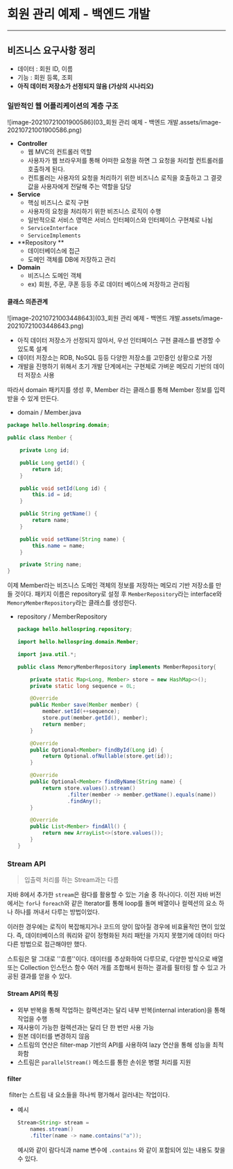 # 회원 관리 예제 - 백엔드 개발

---



## 비즈니스 요구사항 정리

* 데이터 : 회원 ID, 이름
* 기능 : 회원 등록, 조회
* **아직 데이터 저장소가 선정되지 않음 (가상의 시나리오)**



### 일반적인 웹 어플리케이션의 계층 구조

![image-20210721001900586](03_회원 관리 예제 - 백엔드 개발.assets/image-20210721001900586.png)



* **Controller**  
  * 웹 MVC의 컨트롤러 역할
  * 사용자가 웹 브라우저를 통해 어떠한 요청을 하면 그 요청을 처리할 컨트롤러를 호출하게 된다.
  * 컨트롤러는 사용자의 요청을 처리하기 위한 비즈니스 로직을 호출하고 그 결괏값을 사용자에게 전달해 주는 역할을 담당
* **Service**
  * 핵심 비즈니스 로직 구현
  * 사용자의 요청을 처리하기 위한 비즈니스 로직이 수행
  * 일반적으로 서비스 영역은 서비스 인터페이스와 인터페이스 구현체로 나뉨
  * `ServiceInterface`
  * `ServiceImplements`
* **Repository **
  * 데이터베이스에 접근
  * 도메인 객체를 DB에 저장하고 관리
* **Domain**
  * 비즈니스 도메인 객체
  * ex) 회원, 주문, 쿠폰 등등 주로 데이터 베이스에 저장하고 관리됨



#### 클래스 의존관계

![image-20210721003448643](03_회원 관리 예제 - 백엔드 개발.assets/image-20210721003448643.png)



* 아직 데이터 저장소가 선정되지 않아서, 우선 인터페이스 구현 클래스를 변경할 수 있도록 설계
* 데이터 저장소는 RDB, NoSQL 등등 다양한 저장소를 고민중인 상황으로 가정
* 개발을 진행하기 위해서 초기 개발 단계에서는 구현체로 가벼운 메모리 기반의 데이터 저장소 사용



따라서 domain 패키지를 생성 후, Member 라는 클래스를 통해 Member 정보를 입력 받을 수 있게 만든다.

*  domain / Member.java

  ```java
  package hello.hellospring.domain;
  
  public class Member {
  
      private Long id;
  
      public Long getId() {
          return id;
      }
  
      public void setId(Long id) {
          this.id = id;
      }
  
      public String getName() {
          return name;
      }
  
      public void setName(String name) {
          this.name = name;
      }
  
      private String name;
  }
  ```



이제 Member라는 비즈니스 도메인 객체의 정보를 저장하는 메모리 기반 저장소를 만들 것이다. 패키지 이름은 repository로 설정 후 `MemberRepository`라는 interface와 `MemoryMemberRepository`라는 클래스를 생성한다.

* repository / MemberRepository

  ```java
  package hello.hellospring.repository;
  
  import hello.hellospring.domain.Member;
  
  import java.util.*;
  
  public class MemoryMemberRepository implements MemberRepository{
  
      private static Map<Long, Member> store = new HashMap<>();
      private static long sequence = 0L;
  
      @Override
      public Member save(Member member) {
          member.setId(++sequence);
          store.put(member.getId(), member);
          return member;
      }
  
      @Override
      public Optional<Member> findById(Long id) {
          return Optional.ofNullable(store.get(id));
      }
  
      @Override
      public Optional<Member> findByName(String name) {
          return store.values().stream()
                  .filter(member -> member.getName().equals(name))
                  .findAny();
      }
  
      @Override
      public List<Member> findAll() {
          return new ArrayList<>(store.values());
      }
  }
  
  ```



### Stream API

> 입출력 처리를 하는 Stream과는 다름

자바 8에서 추가한 `stream`은 람다를 활용할 수 있는 기술 중 하나이다. 이전 자바 버전에서는 `for`나 `foreach`와 같은 Iterator를 통해 loop를 돌며 배열이나 컬렉션의 요소 하나 하나를 꺼내서 다루는 방법이었다.

 이러한 경우에는 로직이 복잡해지거나 코드의 양이 많아질 경우에 비효율적인 면이 있었다. 즉, 데이터베이스의 쿼리와 같이 정형화된 처리 패턴을 가지지 못했기에 데이터 마다 다른 방법으로 접근해야만 했다.

스트림은 말 그대로 ''흐름''이다. 데이터를 추상화하여 다루므로, 다양한 방식으로 배열 또는 Collection 인스턴스 함수 여러 개를 조합해서 원하는 결과를 필터링 할 수 있고 가공된 결과를 얻을 수 있다.

#### Stream API의 특징

* 외부 반복을 통해 작업하는 컬렉션과는 달리 내부 반복(internal interation)을 통해 작업을 수행
* 재사용이 가능한 컬렉션과는 달리 단 한 번만 사용 가능
* 원본 데이터를 변경하지 않음
* 스트림의 연산은 filter-map 기반의 API를 사용하여 lazy 연산을 통해 성능을 최적화함
* 스트림은 `parallelStream()` 메소드를 통한 손쉬운 병렬 처리를 지원

#### 	filter

​	filter는 스트림 내 요소들을 하나씩 평가해서 걸러내는 작업이다.

* 예시

  ```java
  Stream<String> stream = 
      names.stream()
      .filter(name -> name.contains("a"));
  ```

  예시와 같이 람다식과 name 변수에 `.contains` 와 같이 포함되어 있는 내용도 찾을 수 있다.

